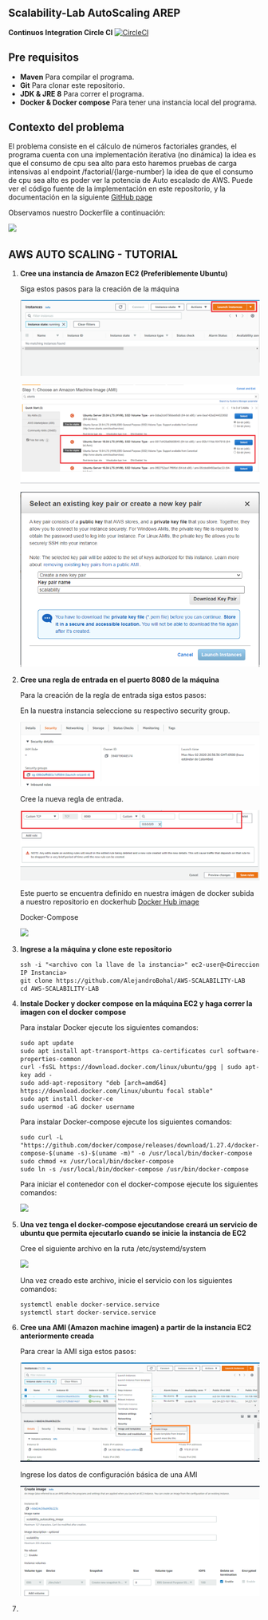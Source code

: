 ## Scalability-Lab AutoScaling AREP

**Continuos Integration Circle CI**  [![CircleCI](https://circleci.com/gh/AlejandroBohal/AWS-SCALABILITY-LAB.svg?style=svg)](https://circleci.com/gh/AWS-SCALABILITY-LAB)

## Pre requisitos

* **Maven** Para compilar el programa.
* **Git** Para clonar este repositorio.
* **JDK & JRE 8** Para correr el programa.
* **Docker & Docker compose** Para tener una instancia local del programa. 

## Contexto del problema

El problema consiste en el cálculo de números factoriales grandes, el programa cuenta con una implementación iterativa (no dinámica) la idea es que el consumo de cpu sea alto para esto haremos pruebas de carga intensivas al endpoint /factorial/{large-number} la idea de que el consumo de cpu sea alto es poder ver la potencia de Auto escalado de AWS. Puede ver el código fuente de la implementación en este repositorio, y la documentación en la siguiente [GitHub page](https://alejandrobohal.github.io/AWS-SCALABILITY-LAB/) 

Observamos nuestro Dockerfile a continuación:

![](https://media.discordapp.net/attachments/352624122301513730/773289501698555944/unknown.png?width=1026&height=433)

## AWS AUTO SCALING - TUTORIAL

1. **Cree una instancia de Amazon EC2 (Preferiblemente Ubuntu)**

    Siga estos pasos para  la creación de la máquina
    
    ![](/img/1.png)
    
    ![](/img/2.png)
    
    ![](/img/3.png)
    
2. **Cree una regla de entrada en el puerto 8080 de la máquina**

    Para la creación de la regla de entrada siga estos pasos:
    
    En la nuestra instancia seleccione su respectivo security group.
    
    ![](/img/4.png)
    
    Cree la nueva regla de entrada.
    
    ![](/img/5.png)
    
    Este puerto se encuentra definido en nuestra imágen de docker subida a nuestro repositorio en dockerhub [Docker Hub image](https://hub.docker.com/layers/elcostalitoalegre/scalability/factorial/images/sha256-fa9d524f75ab74d66039183f9e1a0040b66cf3f3f54d7c4b548b10b9517efa2a?context=repo)
    
    Docker-Compose
    
    ![](https://media.discordapp.net/attachments/352624122301513730/773290556096905216/unknown.png?width=822&height=475)
    
3. **Ingrese a la máquina y clone este repositorio**
    
    ```
    ssh -i "<archivo con la llave de la instancia>" ec2-user@<Direccion IP Instancia>
    git clone https://github.com/AlejandroBohal/AWS-SCALABILITY-LAB
    cd AWS-SCALABILITY-LAB
    ```

4. **Instale Docker y docker compose en la máquina EC2 y haga correr la imagen con el docker compose**

    Para instalar Docker ejecute los siguientes comandos:
    
    ```
    sudo apt update
    sudo apt install apt-transport-https ca-certificates curl software-properties-common
    curl -fsSL https://download.docker.com/linux/ubuntu/gpg | sudo apt-key add -
    sudo add-apt-repository "deb [arch=amd64] https://download.docker.com/linux/ubuntu focal stable"
    sudo apt install docker-ce
    sudo usermod -aG docker username
    ```
    
    Para instalar Docker-compose ejecute los siguientes comandos:
    
    ```
    sudo curl -L "https://github.com/docker/compose/releases/download/1.27.4/docker-compose-$(uname -s)-$(uname -m)" -o /usr/local/bin/docker-compose
    sudo chmod +x /usr/local/bin/docker-compose
    sudo ln -s /usr/local/bin/docker-compose /usr/bin/docker-compose
    ```
    
    Para iniciar el contenedor con el docker-compose ejecute los siguientes comandos:
    
    ![](https://media.discordapp.net/attachments/352624122301513730/773303454516248626/unknown.png?width=814&height=475)
    
5. **Una vez tenga el docker-compose ejecutandose creará un servicio de ubuntu que permita ejecutarlo cuando se inicie la instancia de EC2**
    
    Cree el siguiente archivo en la ruta /etc/systemd/system
    
    ![](https://media.discordapp.net/attachments/352624122301513730/773306336166936636/unknown.png?width=524&height=475)
    
    Una vez creado este archivo, inicie el servicio con los siguientes comandos:

    ```
    systemctl enable docker-service.service
    systemctl start docker-service.service
    ```
    
    
6. **Cree una AMI (Amazon machine imagen) a partir de la instancia EC2 anteriormente creada**
    
    Para crear la AMI siga estos pasos:

    ![](/img/51.png)
    
    Ingrese los datos de configuración básica de una AMI
    
    ![](/img/6.png)

7. 



